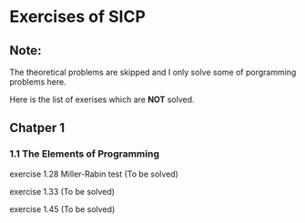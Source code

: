 # Exercises of SICP
## Note:

The theoretical problems are skipped and I only solve some of porgramming problems here.

Here is the list of exerises which are **NOT** solved.

## Chatper 1
### 1.1 The Elements of Programming
exercise 1.28 Miller-Rabin test (To be solved)

exercise 1.33 (To be solved)

exercise 1.45 (To be solved)